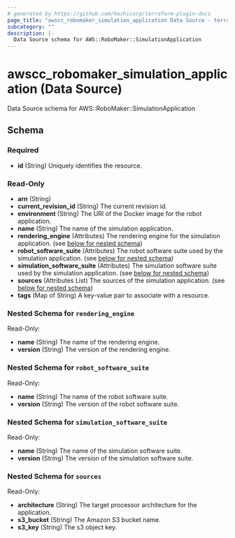 ```yaml
---
# generated by https://github.com/hashicorp/terraform-plugin-docs
page_title: "awscc_robomaker_simulation_application Data Source - terraform-provider-awscc"
subcategory: ""
description: |-
  Data Source schema for AWS::RoboMaker::SimulationApplication
---
```


# awscc_robomaker_simulation_application (Data Source)

Data Source schema for AWS::RoboMaker::SimulationApplication



<!-- schema generated by tfplugindocs -->
## Schema

### Required

- **id** (String) Uniquely identifies the resource.

### Read-Only

- **arn** (String)
- **current_revision_id** (String) The current revision id.
- **environment** (String) The URI of the Docker image for the robot application.
- **name** (String) The name of the simulation application.
- **rendering_engine** (Attributes) The rendering engine for the simulation application. (see [below for nested schema](#nestedatt--rendering_engine))
- **robot_software_suite** (Attributes) The robot software suite used by the simulation application. (see [below for nested schema](#nestedatt--robot_software_suite))
- **simulation_software_suite** (Attributes) The simulation software suite used by the simulation application. (see [below for nested schema](#nestedatt--simulation_software_suite))
- **sources** (Attributes List) The sources of the simulation application. (see [below for nested schema](#nestedatt--sources))
- **tags** (Map of String) A key-value pair to associate with a resource.

<a id="nestedatt--rendering_engine"></a>
### Nested Schema for `rendering_engine`

Read-Only:

- **name** (String) The name of the rendering engine.
- **version** (String) The version of the rendering engine.


<a id="nestedatt--robot_software_suite"></a>
### Nested Schema for `robot_software_suite`

Read-Only:

- **name** (String) The name of the robot software suite.
- **version** (String) The version of the robot software suite.


<a id="nestedatt--simulation_software_suite"></a>
### Nested Schema for `simulation_software_suite`

Read-Only:

- **name** (String) The name of the simulation software suite.
- **version** (String) The version of the simulation software suite.


<a id="nestedatt--sources"></a>
### Nested Schema for `sources`

Read-Only:

- **architecture** (String) The target processor architecture for the application.
- **s3_bucket** (String) The Amazon S3 bucket name.
- **s3_key** (String) The s3 object key.


